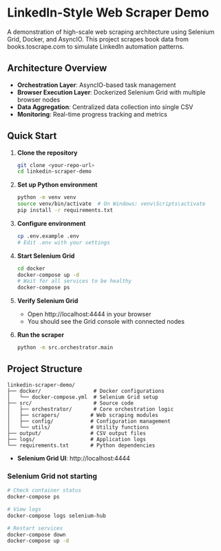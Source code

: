 # LinkedIn-Style Web Scraper Demo

A demonstration of high-scale web scraping architecture using Selenium Grid, Docker, and AsyncIO. This project scrapes book data from books.toscrape.com to simulate LinkedIn automation patterns.

## Architecture Overview

- **Orchestration Layer**: AsyncIO-based task management
- **Browser Execution Layer**: Dockerized Selenium Grid with multiple browser nodes
- **Data Aggregation**: Centralized data collection into single CSV
- **Monitoring**: Real-time progress tracking and metrics


## Quick Start

1. **Clone the repository**
   ```bash
   git clone <your-repo-url>
   cd linkedin-scraper-demo
   ```

2. **Set up Python environment**
   ```bash
   python -m venv venv
   source venv/bin/activate  # On Windows: venv\Scripts\activate
   pip install -r requirements.txt
   ```

3. **Configure environment**
   ```bash
   cp .env.example .env
   # Edit .env with your settings
   ```

4. **Start Selenium Grid**
   ```bash
   cd docker
   docker-compose up -d
   # Wait for all services to be healthy
   docker-compose ps
   ```

5. **Verify Selenium Grid**
   - Open http://localhost:4444 in your browser
   - You should see the Grid console with connected nodes

6. **Run the scraper**
   ```bash
   python -m src.orchestrator.main
   ```

## Project Structure

```
linkedin-scraper-demo/
├── docker/                 # Docker configurations
│   └── docker-compose.yml  # Selenium Grid setup
├── src/                    # Source code
│   ├── orchestrator/       # Core orchestration logic
│   ├── scrapers/          # Web scraping modules
│   ├── config/            # Configuration management
│   └── utils/             # Utility functions
├── output/                # CSV output files
├── logs/                  # Application logs
└── requirements.txt       # Python dependencies
```


- **Selenium Grid UI**: http://localhost:4444

### Selenium Grid not starting
```bash
# Check container status
docker-compose ps

# View logs
docker-compose logs selenium-hub

# Restart services
docker-compose down
docker-compose up -d
```
